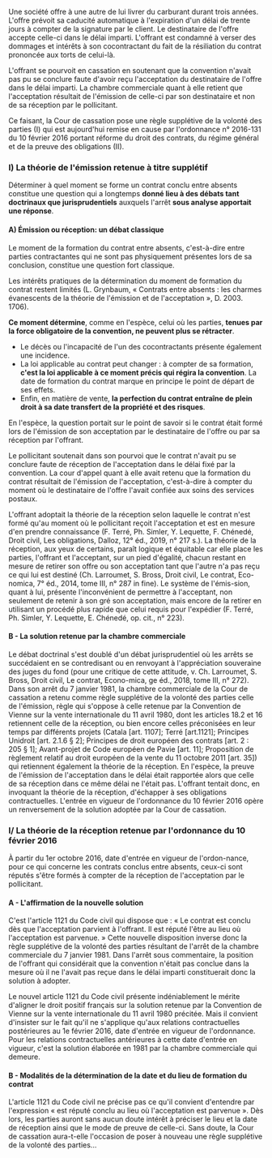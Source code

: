 Une société offre à une autre de lui livrer du carburant durant trois années. L'offre prévoit sa caducité automatique à l'expiration d'un délai de trente jours à compter de la signature par le client. Le destinataire de l'offre accepte celle-ci dans le délai imparti. L'offrant est condamné à verser des dommages et intérêts à son cocontractant du fait de la résiliation du contrat prononcée aux torts de celui-là.  

L'offrant se pourvoit en cassation en soutenant que la convention n'avait pas pu se conclure faute d'avoir reçu l'acceptation du destinataire de l'offre dans le délai imparti. La chambre commerciale quant à elle retient que l'acceptation résultait de l'émission de celle-ci par son destinataire et non de sa réception par le pollicitant.

Ce faisant, la Cour de cassation pose une règle supplétive de la volonté des parties (I) qui est aujourd'hui remise en cause par l'ordonnance n° 2016-131 du 10 février 2016 portant réforme du droit des contrats, du régime général et de la preuve des obligations (II).

### I) La théorie de l'émission retenue à titre supplétif

Déterminer à quel moment se forme un contrat conclu entre absents constitue une question qui a longtemps **donné lieu à des débats tant doctrinaux que jurisprudentiels** auxquels l'arrêt **sous analyse apportait une réponse**.

#### A) Émission ou réception: un débat classique

Le moment de la formation du contrat entre absents, c'est-à-dire entre parties contractantes qui ne sont pas physiquement présentes lors de sa conclusion, constitue une question fort classique. 

Les intérêts pratiques de la détermination du moment de formation du contrat restent limités (L. Grynbaum, « Contrats entre absents : les charmes évanescents de la théorie de l'émission et de l'acceptation », D. 2003. 1706). 

**Ce moment détermine**, comme en l'espèce, celui où les parties, **tenues par la force obligatoire de la convention, ne peuvent plus se rétracter**. 

- Le décès ou l'incapacité de l'un des cocontractants présente également une incidence. 
- La loi applicable au contrat peut changer : à compter de sa formation, **c'est la loi applicable à ce moment précis qui régira la convention**. La date de formation du contrat marque en principe le point de départ de ses effets. 
- Enfin, en matière de vente, **la perfection du contrat entraîne de plein droit à sa date transfert de la propriété et des risques**. 

En l'espèce, la question portait sur le point de savoir si le contrat était formé lors de l'émission de son acceptation par le destinataire de l'offre ou par sa réception par l'offrant.

Le pollicitant soutenait dans son pourvoi que le contrat n'avait pu se conclure faute de réception de l'acceptation dans le délai fixé par la convention. La cour d'appel quant à elle avait retenu que la formation du contrat résultait de l'émission de l'acceptation, c'est-à-dire à compter du moment où le destinataire de l'offre l'avait confiée aux soins des services postaux.

L'offrant adoptait la théorie de la réception selon laquelle le contrat n'est formé qu'au moment où le pollicitant reçoit l'acceptation et est en mesure d'en prendre connaissance (F. Terré, Ph. Simler, Y. Lequette, F. Chénedé, Droit civil, Les obligations, Dalloz, 12° éd., 2019, n° 217 s.). La théorie de la réception, aux yeux de certains, paraît logique et équitable car elle place les parties, l'offrant et l'acceptant, sur un pied d'égalité, chacun restant en mesure de retirer son offre ou son acceptation tant que l'autre n'a pas reçu ce qui lui est destiné (Ch. Larroumet, S. Bross, Droit civil, Le contrat, Eco-nomica, 7° éd., 2014, tome III, n° 287 in fine). Le système de l'émis-sion, quant à lui, présente l'inconvénient de permettre à l'acceptant, non seulement de retenir à son gré son acceptation, mais encore de la retirer en utilisant un procédé plus rapide que celui requis pour l'expédier (F. Terré, Ph. Simler, Y. Lequette, E. Chénedé, op. cit., n° 223).

#### B - La solution retenue par la chambre commerciale

Le débat doctrinal s'est doublé d'un débat jurisprudentiel où les arrêts se succédaient en se contredisant ou en renvoyant à l'appréciation souveraine des juges du fond (pour une critique de cette attitude, v. Ch. Larroumet, S. Bross, Droit civil, Le contrat, Econo-mica, ge éd., 2018, tome III, n° 272). Dans son arrêt du 7 janvier 1981, la chambre commerciale de la Cour de cassation a retenu comme règle supplétive de la volonté des parties celle de l'émission, règle qui s'oppose à celle retenue par la Convention de Vienne sur la vente internationale du 11 avril 1980, dont les articles 18.2 et 16 retiennent celle de la réception, ou bien encore celles préconisées en leur temps par différents projets (Catala [art. 1107]; Terré [art.1121]; Principes Unidroit [art. 2.1.6 § 2]; Principes de droit européen des contrats [art. 2 : 205 § 1]; Avant-projet de Code européen de Pavie [art. 11]; Proposition de règlement relatif au droit européen de la vente du 11 octobre 2011 [art. 35]) qui retiennent également la théorie de la réception. En l'espèce, la preuve de l'émission de l'acceptation dans le délai était rapportée alors que celle de sa réception dans ce même délai ne l'était pas. L'offrant tentait donc, en invoquant la théorie de la réception, d'échapper à ses obligations contractuelles. L'entrée en vigueur de l'ordonnance du 10 février 2016 opère un renversement de la solution adoptée par la Cour de cassation.

### l/ La théorie de la réception retenue par l'ordonnance du 10 février 2016

À partir du 1er octobre 2016, date d'entrée en vigueur de l'ordon-nance, pour ce qui concerne les contrats conclus entre absents, ceux-ci sont réputés s'être formés à compter de la réception de l'acceptation par le pollicitant.

#### A - L'affirmation de la nouvelle solution

C'est l'article 1121 du Code civil qui dispose que : « Le contrat est conclu dès que l'acceptation parvient à l'offrant. Il est réputé l'être au lieu où l'acceptation est parvenue. » Cette nouvelle disposition inverse donc la règle supplétive de la volonté des parties résultant de l'arrêt de la chambre commerciale du 7 janvier 1981. Dans l'arrêt sous commentaire, la position de l'offrant qui considérait que la convention n'était pas conclue dans la mesure où il ne l'avait pas reçue dans le délai imparti constituerait donc la solution à adopter.

Le nouvel article 1121 du Code civil présente indéniablement le mérite d'aligner le droit positif français sur la solution retenue par la Convention de Vienne sur la vente internationale du 11 avril 1980 précitée. Mais il convient d'insister sur le fait qu'il ne s'applique qu'aux relations contractuelles postérieures au 1e février 2016, date d'entrée en vigueur de l'ordonnance. Pour les relations contractuelles antérieures à cette date d'entrée en vigueur, c'est la solution élaborée en 1981 par la chambre commerciale qui demeure.

#### B - Modalités de la détermination de la date et du lieu de formation du contrat

L'article 1121 du Code civil ne précise pas ce qu'il convient d'entendre par l'expression « est réputé conclu au lieu où l'acceptation est parvenue ». Dès lors, les parties auront sans aucun doute intérêt à préciser le lieu et la date de réception ainsi que le mode de preuve de celle-ci. Sans doute, la Cour de cassation aura-t-elle l'occasion de poser à nouveau une règle supplétive de la volonté des parties...